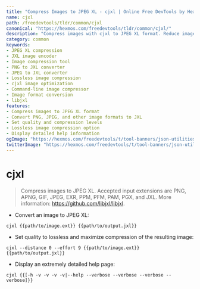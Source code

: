 ```yaml
---
title: "Compress Images to JPEG XL - cjxl | Online Free DevTools by Hexmos"
name: cjxl
path: /freedevtools/tldr/common/cjxl
canonical: "https://hexmos.com/freedevtools/tldr/common/cjxl/"
description: "Compress images with cjxl to JPEG XL format. Reduce image size efficiently while retaining quality. Free online tool, no registration required."
category: common
keywords:
- JPEG XL compression
- JXL image encoder
- Image compression tool
- PNG to JXL converter
- JPEG to JXL converter
- Lossless image compression
- cjxl image optimization
- Command-line image compressor
- Image format conversion
- libjxl
features:
- Compress images to JPEG XL format
- Convert PNG, JPEG, and other image formats to JXL
- Set quality and compression levels
- Lossless image compression option
- Display detailed help information
ogImage: "https://hexmos.com/freedevtools/t/tool-banners/json-utilities-banner.png"
twitterImage: "https://hexmos.com/freedevtools/t/tool-banners/json-utilities-banner.png"
---
```


# cjxl

> Compress images to JPEG XL.
> Accepted input extensions are PNG, APNG, GIF, JPEG, EXR, PPM, PFM, PAM, PGX, and JXL.
> More information: <https://github.com/libjxl/libjxl>.

- Convert an image to JPEG XL:

`cjxl {{path/to/image.ext}} {{path/to/output.jxl}}`

- Set quality to lossless and maximize compression of the resulting image:

`cjxl --distance 0 --effort 9 {{path/to/image.ext}} {{path/to/output.jxl}}`

- Display an extremely detailed help page:

`cjxl {{[-h -v -v -v -v|--help --verbose --verbose --verbose --verbose]}}`
